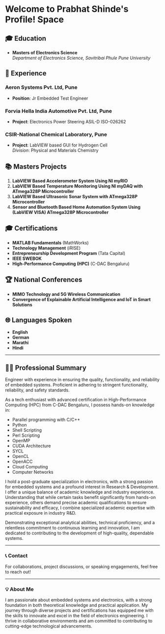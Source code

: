 # Welcome to Prabhat Shinde's Profile! Space

## 🎓 Education
- **Masters of Electronics Science**  
  *Department of Electronics Science, Savitribai Phule Pune University*

## 💼 Experience

### Aeron Systems Pvt. Ltd, Pune
- **Position**: Jr Embedded Test Engineer  

### Forvia Hella India Automotive Pvt. Ltd, Pune
- **Project**: Electronics Power Steering  ASIL-D ISO-026262

### CSIR-National Chemical Laboratory, Pune
- **Project**: LabVIEW based GUI for Hydrogen Cell  
  *Division*: Physical and Materials Chemistry  

## 📚 Masters Projects
1. **LabVIEW Based Accelerometer System Using NI myRIO**
2. **LabVIEW Based Temperature Monitoring Using NI myDAQ with ATmega328P Microcontroller**
3. **LabVIEW Based Ultrasonic Sonar System with ATmega328P Microcontroller**
4. **Sensor and Bluetooth Based Home Automation System Using (LabVIEW VISA) ATmega328P Microcontroller**

## 🎓 Certifications
- **MATLAB Fundamentals** (MathWorks)
- **Technology Management** (iRISE)
- **Entrepreneurship Development Program** (Tata Capital)
- **IEEE SWEBOK**
- **High-Performance Computing (HPC)** (C-DAC Bengaluru)


## 🏆 National Conferences
- **MIMO Technology and 5G Wireless Communication**
- **Convergence of Explainable Artificial Intelligence and IoT in Smart Solutions**

## 🌐 Languages Spoken
- **English**
- **German**
- **Marathi**
- **Hindi**

---

## 🧑‍💼 Professional Summary

Engineer with experience in ensuring the quality, functionality, and reliability of embedded systems. Proficient in adhering to stringent functionality, reliability, and safety standards. 

As a tech enthusiast with advanced certification in High-Performance Computing (HPC) from C-DAC Bengaluru, I possess hands-on knowledge in:
- Parallel programming with C/C++
- Python
- Shell Scripting
- Perl Scripting
- OpenMP
- CUDA Architecture
- SYCL
- OpenCL
- OpenACC
- Cloud Computing
- Computer Networks

I hold a post-graduate specialization in electronics, with a strong passion for embedded systems and a profound interest in Research & Development. I offer a unique balance of academic knowledge and industry experience. Understanding that while certain tasks benefit significantly from hands-on experience, others demand precise academic qualifications to ensure sustainability and efficacy, I combine specialized academic expertise with practical exposure in industry R&D.

Demonstrating exceptional analytical abilities, technical proficiency, and a relentless commitment to continuous learning and innovation, I am dedicated to contributing to the development of high-quality, dependable systems.

---

### 📞 Contact
For collaborations, project discussions, or speaking engagements, feel free to reach out!

---

### 💡 About Me
I am passionate about embedded systems and electronics, with a strong foundation in both theoretical knowledge and practical application. My journey through diverse projects and certifications has equipped me with the skills to innovate and excel in the field of electronics engineering. I thrive in collaborative environments and am committed to contributing to cutting-edge technological advancements.
